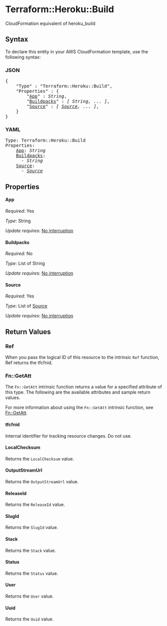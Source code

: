 # Terraform::Heroku::Build

CloudFormation equivalent of heroku_build

## Syntax

To declare this entity in your AWS CloudFormation template, use the following syntax:

### JSON

<pre>
{
    "Type" : "Terraform::Heroku::Build",
    "Properties" : {
        "<a href="#app" title="App">App</a>" : <i>String</i>,
        "<a href="#buildpacks" title="Buildpacks">Buildpacks</a>" : <i>[ String, ... ]</i>,
        "<a href="#source" title="Source">Source</a>" : <i>[ <a href="source.md">Source</a>, ... ]</i>,
    }
}
</pre>

### YAML

<pre>
Type: Terraform::Heroku::Build
Properties:
    <a href="#app" title="App">App</a>: <i>String</i>
    <a href="#buildpacks" title="Buildpacks">Buildpacks</a>: <i>
      - String</i>
    <a href="#source" title="Source">Source</a>: <i>
      - <a href="source.md">Source</a></i>
</pre>

## Properties

#### App

_Required_: Yes

_Type_: String

_Update requires_: [No interruption](https://docs.aws.amazon.com/AWSCloudFormation/latest/UserGuide/using-cfn-updating-stacks-update-behaviors.html#update-no-interrupt)

#### Buildpacks

_Required_: No

_Type_: List of String

_Update requires_: [No interruption](https://docs.aws.amazon.com/AWSCloudFormation/latest/UserGuide/using-cfn-updating-stacks-update-behaviors.html#update-no-interrupt)

#### Source

_Required_: Yes

_Type_: List of <a href="source.md">Source</a>

_Update requires_: [No interruption](https://docs.aws.amazon.com/AWSCloudFormation/latest/UserGuide/using-cfn-updating-stacks-update-behaviors.html#update-no-interrupt)

## Return Values

### Ref

When you pass the logical ID of this resource to the intrinsic `Ref` function, Ref returns the tfcfnid.

### Fn::GetAtt

The `Fn::GetAtt` intrinsic function returns a value for a specified attribute of this type. The following are the available attributes and sample return values.

For more information about using the `Fn::GetAtt` intrinsic function, see [Fn::GetAtt](https://docs.aws.amazon.com/AWSCloudFormation/latest/UserGuide/intrinsic-function-reference-getatt.html).

#### tfcfnid

Internal identifier for tracking resource changes. Do not use.

#### LocalChecksum

Returns the <code>LocalChecksum</code> value.

#### OutputStreamUrl

Returns the <code>OutputStreamUrl</code> value.

#### ReleaseId

Returns the <code>ReleaseId</code> value.

#### SlugId

Returns the <code>SlugId</code> value.

#### Stack

Returns the <code>Stack</code> value.

#### Status

Returns the <code>Status</code> value.

#### User

Returns the <code>User</code> value.

#### Uuid

Returns the <code>Uuid</code> value.

